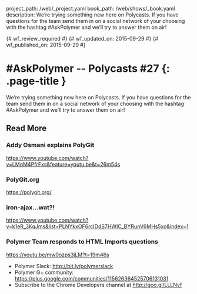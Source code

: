 project_path: /web/_project.yaml
book_path: /web/shows/_book.yaml
description: We’re trying something new here on Polycasts. If you have questions for the team send them in on a social network of your choosing with the hashtag #AskPolymer and we’ll try to answer them on air!

{# wf_review_required #}
{# wf_updated_on: 2015-09-29 #}
{# wf_published_on: 2015-09-29 #}

# #AskPolymer -- Polycasts #27 {: .page-title }

We’re trying something new here on Polycasts. If you have questions for the team send them in on a social network of your choosing with the hashtag #AskPolymer and we’ll try to answer them on air!

## Read More

### Addy Osmani explains PolyGit
<https://www.youtube.com/watch?v=LMqM4PfrFxs&feature=youtu.be&t=26m54s>

### PolyGit.org
<https://polygit.org/>

### iron-ajax...wat?!
<https://www.youtube.com/watch?v=k1eR_3KqJms&list=PLNYkxOF6rcIDdS7HWIC_BYRunV6MHs5xo&index=1>

### Polymer Team responds to HTML Imports questions
<https://youtu.be/mw0ozps3jLM?t=19m46s>

- Polymer Slack: <http://bit.ly/polymerslack>
- Polymer G+ community: <https://plus.google.com/communities/115626364525706131031>
- Subscribe to the Chrome Developers channel at <http://goo.gl/LLLNvf>

